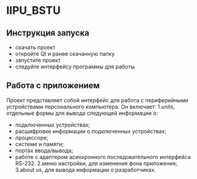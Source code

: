 # IIPU_BSTU

## Инструкция запуска

* скачать проект 
* откройте Qt и ранее скачанную папку 
* запустите проект
* следуйте интерфейсу программы для работы 

## Работа с приложением

Проект представляет собой интерфейс для работа с периферийными устройствами персонального компьютера. Он включает:
1.units, отдельные формы для вывода следующей информации о:
* подключенных устройствах;
* расшифровке информации о подключенных устройствах;
* процессоре;
* системе и памяти;
* портах ввода/вывода;
* работе с адаптером асинхронного последовательного интерфейса RS-232.
2.меню настройки, для изменения фона приложения;
3.about us, для вывода информации о разработчиках.
